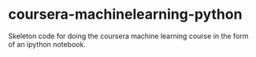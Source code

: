 # coursera-machinelearning-python
Skeleton code for doing the coursera machine learning course in the form of an ipython notebook.
